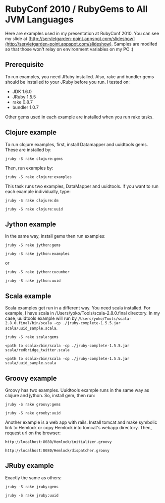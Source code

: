 # RubyConf 2010 / RubyGems to All JVM Languages

Here are examples used in my presentation at RubyConf 2010. You can see my slide at  [http://servletgarden-point.appspot.com/slideshow](http://servletgarden-point.appspot.com/slideshow).
Samples are modifed so that those won't relay on environment variables on my PC :)


## Prerequisite

To run examples, you need JRuby installed. Also, rake and bundler gems should be installed to your JRuby before you run. I tested on:

* JDK 1.6.0
* JRuby 1.5.5
* rake 0.8.7
* bundler 1.0.7

Other gems used in each example are installed when you run rake tasks.


## Clojure example

To run clojure examples, first, install Datamapper and uuidtools gems. These are installed by:

``jruby -S rake clojure:gems``

Then, run examples by:

``jruby -S rake clojure:examples``

This task runs two examples, DataMapper and uuidtools. If you want to run each example individually, type:

``jruby -S rake clojure:dm``

``jruby -S rake clojure:uuid``


## Jython example

In the same way, install gems then run examples:

``jruby -S rake jython:gems``

``jruby -S rake jython:examples``

or

``jruby -S rake jython:cucumber``

``jruby -S rake jython:uuid``


## Scala example

Scala examples get run in a different way. You need scala installed. For example, I have scala in /Users/yoko/Tools/scala-2.8.0.final directory. In my case, uuidtools example will run by `/Users/yoko/Tools/scala-2.8.0.final/bin/scala -cp ./jruby-complete-1.5.5.jar scala/uuid_sample.scala`.

``jruby -S rake scala:gems``

``<path to scala>/bin/scala -cp ./jruby-complete-1.5.5.jar scala/redbridge_twitter.scala``

``<path to scala>/bin/scala -cp ./jruby-complete-1.5.5.jar scala/uuid_sample.scala``


## Groovy example

Groovy has two examples. Uuidtools example runs in the same way as clojure and jython. So, install gem, then run:

``jruby -S rake groovy:gems``

``jruby -S rake grooby:uuid``

Another example is a web app with rails. Install tomcat and make symbolic link to Hemlock or copy Hemlock into tomcat's webapp directory. Then, request url on the browser:

``http://localhost:8080/Hemlock/initializer.groovy``

``http://localhost:8080/Hemlock/dispatcher.groovy``


## JRuby example

Exactly the same as others:

``jruby -S rake jruby:gems``

``jruby -S rake jruby:uuid``
